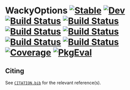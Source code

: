 # WackyOptions [![Stable](https://img.shields.io/badge/docs-stable-blue.svg)](https://tester.github.io/WackyOptions.jl/stable/) [![Dev](https://img.shields.io/badge/docs-dev-blue.svg)](https://tester.github.io/WackyOptions.jl/dev/) [![Build Status](https://github.com/tester/WackyOptions.jl/actions/workflows/CI.yml/badge.svg?branch=whackybranch)](https://github.com/tester/WackyOptions.jl/actions/workflows/CI.yml?query=branch%3Awhackybranch) [![Build Status](https://x.com/tester/WackyOptions.jl/badges/whackybranch/pipeline.svg)](https://x.com/tester/WackyOptions.jl/pipelines) [![Build Status](https://travis-ci.com/tester/WackyOptions.jl.svg?branch=whackybranch)](https://travis-ci.com/tester/WackyOptions.jl) [![Build Status](https://ci.appveyor.com/api/projects/status/github/tester/WackyOptions.jl?svg=true)](https://ci.appveyor.com/project/tester/WackyOptions-jl) [![Build Status](https://cloud.drone.io/api/badges/tester/WackyOptions.jl/status.svg)](https://cloud.drone.io/tester/WackyOptions.jl) [![Build Status](https://api.cirrus-ci.com/github/tester/WackyOptions.jl.svg)](https://cirrus-ci.com/github/tester/WackyOptions.jl) [![Coverage](https://coveralls.io/repos/github/tester/WackyOptions.jl/badge.svg?branch=whackybranch)](https://coveralls.io/github/tester/WackyOptions.jl?branch=whackybranch) [![PkgEval](https://JuliaCI.github.io/NanosoldierReports/pkgeval_badges/W/WackyOptions.svg)](https://JuliaCI.github.io/NanosoldierReports/pkgeval_badges/report.html)

## Citing

See [`CITATION.bib`](CITATION.bib) for the relevant reference(s).
